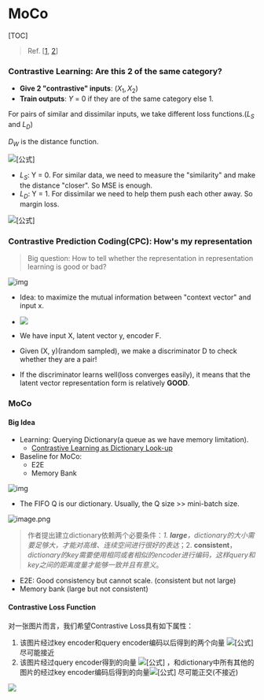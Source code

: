 # MoCo

[TOC]

> Ref. [[1](https://zhuanlan.zhihu.com/p/94319787), [2](https://www.bilibili.com/video/av625735603/)]

### Contrastive Learning: Are this 2 of the same category?

- **Give 2 "contrastive" inputs**: $(X_1 , X_2)$
- **Train outputs**: $Y$ = 0 if they are of the same category else 1.

For pairs of similar and dissimilar inputs, we take different loss functions.($L_S$ and $L_D$) 

$D_W$ is the distance function.

![[公式]](https://www.zhihu.com/equation?tex=%5Cmathcal%7BL%7D+%3D+%5Csum_%7Bi%3D1%7D%5EP+%281-Y%29L_S%28D_W%5Ei%29+%2B+YL_D%28D_W%5Ei%29)

- $L_S$: Y = 0. For similar data, we need to measure the "similarity" and make the distance "closer". So MSE is enough.
- $L_D$: Y = 1. For dissimilar we need to help them push each other away. So margin loss.

![[公式]](https://www.zhihu.com/equation?tex=%5Cmathcal%7BL%7D%28W%2CY%2CX_1%2CX_2%29+%3D+%281-Y%29%5Cfrac%7B1%7D%7B2%7D%28D_W%29%5E2+%2B+Y%5Cfrac%7B1%7D%7B2%7D%5C%7Bmax%280%2Cm-D_W%29%5C%7D%5E2)



### Contrastive Prediction Coding(CPC): How's my representation

> Big question: How to tell whether the representation in representation learning is good or bad?

![img](https://pic1.zhimg.com/80/v2-0894ab367665ad82a9a0172e1c5d7df8_1440w.jpg)

- Idea: to maximize the mutual information between "context vector" and input x.
- ![](https://www.zhihu.com/equation?tex=MI%28x%3Bc%29+%3D+%5Csum_%7Bx%2Cc%7D+p%28x%2Cc%29+%5Clog%5Cfrac%7Bp%28x%7Cc%29%7D%7Bp%28x%29%7D)

- We have input X, latent vector y, encoder F.
- Given (X, y)(random sampled), we make a discriminator D to check whether they are a pair!
- If the discriminator learns well(loss converges easily), it means that the latent vector representation form is relatively **GOOD**.

### MoCo

#### Big Idea

- Learning: Querying Dictionary(a queue as we have memory limitation). 
  - <u>Contrastive Learning as Dictionary Look-up</u>
- Baseline for MoCo:
  - E2E
  - Memory Bank

![img](https://pic3.zhimg.com/80/v2-59041705533deb8de9036f2f1ee3f13e_1440w.jpg)

- The FIFO Q is our dictionary. Usually, the Q size >> mini-batch size. 

![image.png](https://i.loli.net/2020/07/08/IQVqDK4dO2h7igk.png)

> 作者提出建立dictionary依赖两个必要条件：*1. **large**，dictionary的大小需要足够大，才能对高维、连续空间进行很好的表达*；2. **consistent**，*dictionary的key需要使用相同或者相似的encoder进行编码，这样query和key之间的距离度量才能够一致并且有意义*。

- E2E: Good consistency but cannot scale. (consistent but not large)
- Memory bank (large but not consistent)

#### Contrastive Loss Function

对一张图片而言，我们希望Contrastive Loss具有如下属性：

1. 该图片经过key encoder和query encoder编码以后得到的两个向量 ![[公式]](https://www.zhihu.com/equation?tex=k_%2B%2C+q) 尽可能接近
2. 该图片经过query encoder得到的向量 ![[公式]](https://www.zhihu.com/equation?tex=q) ，和dictionary中所有其他的图片的经过key encoder编码后得到的向量![[公式]](https://www.zhihu.com/equation?tex=%5C%7Bk_i%2C%5C++i%5Cin%7B0%2C1%2C...%2CK%7D%5C%7D) 尽可能正交(不接近)

![](https://www.zhihu.com/equation?tex=%5Cmathcal%7BL%7Dq+%3D+-+%5Clog+%5Cfrac%7B%5Cexp%28q%5Ccdot+k%2B%2F%5Ctau%29%7D%7B%5Csum_%7Bi%7D%5EK%5Cexp%28q%5Ccdot+k_i%2F%5Ctau%29%7D+)